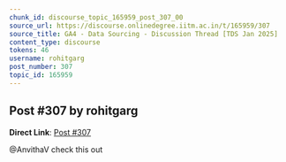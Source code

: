 ```yaml
---
chunk_id: discourse_topic_165959_post_307_00
source_url: https://discourse.onlinedegree.iitm.ac.in/t/165959/307
source_title: GA4 - Data Sourcing - Discussion Thread [TDS Jan 2025]
content_type: discourse
tokens: 46
username: rohitgarg
post_number: 307
topic_id: 165959
---
```


## Post #307 by rohitgarg

**Direct Link**: [Post #307](https://discourse.onlinedegree.iitm.ac.in/t/165959/307)

@AnvithaV check this out
